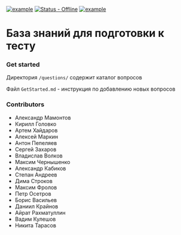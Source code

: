 [![example](http://podbel.ru/files/kAEXw01YMdk.jpg)]()
[![Status - Offline](http://podbel.ru/files/status-online-brightgreen.svg)]()
[![example](https://img.shields.io/badge/questions-496-green.svg)]()
# База знаний для подготовки к тесту #
### Get started ###
Директория ```/questions/``` содержит каталог вопросов

Файл ```GetStarted.md``` - инструкция по добавлению новых вопросов

### Contributors ###
* Александр Мамонтов
* Кирилл Головко	
* Артем Хайдаров	
* Алексей Маркин	
* Антон Пепеляев	
* Сергей Захаров	
* Владислав Волков
* Максим Чернышенко
* Александр Кабиков
* Степан Андреев	
* Дима Строков	
* Максим Фролов	
* Петр Осетров	
* Борис Васильев	
* Даниил Крайнов	
* Айрат Рахматуллин
* Вадим Кулешов
* Никита Тарасов
